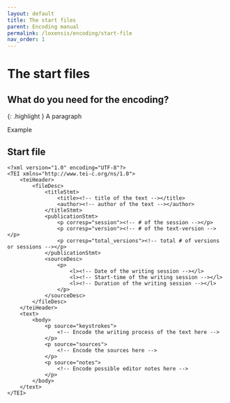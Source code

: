 ```yaml
---
layout: default
title: The start files
parent: Encoding manual
permalink: /loxensis/encoding/start-file
nav_order: 1
---
```


# The start files #

## What do you need for the encoding? ##

{: .highlight }
A paragraph

Example
## Start file ##

	<?xml version="1.0" encoding="UTF-8"?>
	<TEI xmlns="http://www.tei-c.org/ns/1.0">
	    <teiHeader>
	        <fileDesc>
	            <titleStmt>
	                <title><!-- title of the text --></title> 
	                <author><!-- author of the text --></author> 
	            </titleStmt>
	            <publicationStmt>
	                <p corresp="session"><!-- # of the session --></p> 
	                <p corresp="version"><!-- # of the text-version --></p> 
	                <p corresp="total_versions"><!-- total # of versions or sessions --></p> 
	            </publicationStmt>
	            <sourceDesc>
	                <p>
	                    <l><!-- Date of the writing session --></l> 
	                    <l><!-- Start-time of the writing session --></l> 
	                    <l><!-- Duration of the writing session --></l> 
	                </p>
	            </sourceDesc>
	        </fileDesc>
	    </teiHeader>
	    <text>
	        <body>
	            <p source="keystrokes">  
	            	<!-- Encode the writing process of the text here -->  
	            </p>
	            <p source="sources"> 
	            	<!-- Encode the sources here -->   
	            </p>
	            <p source="notes"> 
	            	<!-- Encode possible editor notes here -->   
	            </p>
	        </body>
	    </text>
	</TEI>

